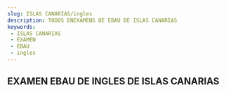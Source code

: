 ```yaml
---
slug: ISLAS CANARIAS/ingles
description: TODOS ENEXAMENS DE EBAU DE ISLAS CANARIAS
keywords:
 - ISLAS CANARIAS
 - EXAMEN
 - EBAU
 - ingles
---
```

## EXAMEN EBAU DE INGLES DE ISLAS CANARIAS
